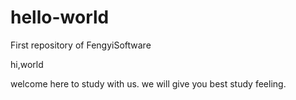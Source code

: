 # hello-world
First repository of FengyiSoftware

hi,world
  
  welcome here to study with us.
  we will give you best study feeling.
